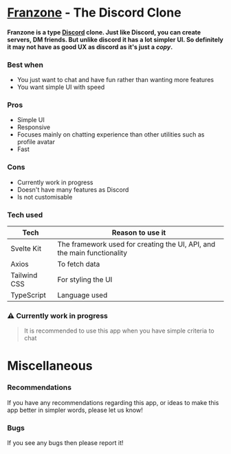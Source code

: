 # [Franzone](https://franzone.vercel.app) - The Discord Clone

#### Franzone is a type [Discord](https://discord.gg) clone. Just like Discord, you can create servers, DM friends. But unlike discord it has a lot simpler UI. So definitely it may not have as good UX as discord as it's just a *copy*. 

### Best when

- You just want to chat and have fun rather than wanting more features
- You want simple UI with speed


### Pros

- Simple UI
- Responsive
- Focuses mainly on chatting experience than other utilities such as profile avatar
- Fast

### Cons

- Currently work in progress
- Doesn't have many features as Discord
- Is not customisable

### Tech used

| Tech         | Reason to use it                   |
| ------------ | ------------------------- |
| Svelte Kit   | The framework used for creating the UI, API, and the main functionality                      |
| Axios | To fetch data |
| Tailwind CSS | For styling the UI     |
| TypeScript   | Language used                 |

### ⚠️ Currently work in progress

> It is recommended to use this app when you have simple criteria to chat

# Miscellaneous 

### Recommendations

If you have any recommendations regarding this app, or ideas to make this app better in simpler words, please let us know!

### Bugs

If you see any bugs then please report it!